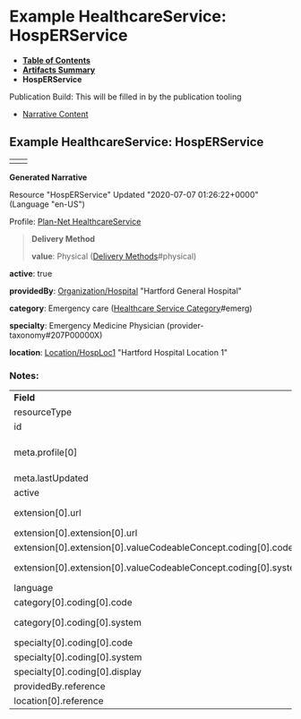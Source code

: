 # Example HealthcareService: HospERService

* [**Table of Contents**](toc.html)
* [**Artifacts Summary**](artifacts.html)
* **HospERService**

Publication Build: This will be filled in by the publication tooling

* [Narrative Content](#)

## Example HealthcareService: HospERService

|  |  |
| --- | --- |
|  | |

**Generated Narrative**

Resource "HospERService" Updated "2020-07-07 01:26:22+0000" (Language "en-US")

Profile: [Plan-Net HealthcareService](StructureDefinition-plannet-HealthcareService.html)

> **Delivery Method**
>
> **value**: Physical  ([Delivery Methods](CodeSystem-DeliveryMethodCS.html)#physical)

**active**: true

**providedBy**: [Organization/Hospital](Organization-Hospital.html) "Hartford General Hospital"

**category**: Emergency care  ([Healthcare Service Category](CodeSystem-HealthcareServiceCategoryCS.html)#emerg)

**specialty**: Emergency Medicine Physician  (provider-taxonomy#207P00000X)

**location**: [Location/HospLoc1](Location-HospLoc1.html) "Hartford Hospital Location 1"

### Notes:

|  |  |
| --- | --- |
| **Field** | **Value** |
| resourceType | "HealthcareService" |
| id | "HospERService" |
| meta.profile[0] | "http://hl7.org/fhir/us/davinci-pdex-plan-net/StructureDefinition/plannet-HealthcareService" |
| meta.lastUpdated | "2020-07-07T13:26:22.0314215+00:00" |
| active | "true" |
| extension[0].url | "http://hl7.org/fhir/us/davinci-pdex-plan-net/StructureDefinition/delivery-method" |
| extension[0].extension[0].url | "type" |
| extension[0].extension[0].valueCodeableConcept.coding[0].code | #physical |
| extension[0].extension[0].valueCodeableConcept.coding[0].system | "http://hl7.org/fhir/us/davinci-pdex-plan-net/CodeSystem/DeliveryMethodCS" |
| language | "en-US" |
| category[0].coding[0].code | #emerg |
| category[0].coding[0].system | "http://hl7.org/fhir/us/davinci-pdex-plan-net/CodeSystem/HealthcareServiceCategoryCS" |
| specialty[0].coding[0].code | #207P00000X |
| specialty[0].coding[0].system | "http://nucc.org/provider-taxonomy" |
| specialty[0].coding[0].display | "Emergency Medicine Physician" |
| providedBy.reference | "Organization/Hospital" |
| location[0].reference | "Location/HospLoc1" |